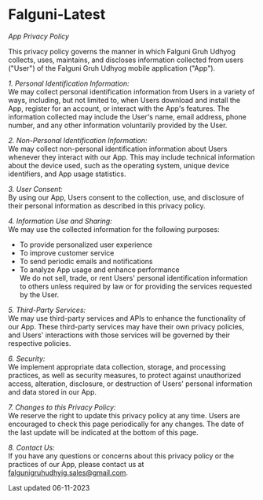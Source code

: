 # Falguni-Latest

*App Privacy Policy*

This privacy policy governs the manner in which Falguni Gruh Udhyog collects, uses, maintains, and discloses information collected from users ("User") of the Falguni Gruh Udhyog mobile application ("App").

*1. Personal Identification Information:*\
We may collect personal identification information from Users in a variety of ways, including, but not limited to, when Users download and install the App, register for an account, or interact with the App's features. The information collected may include the User's name, email address, phone number, and any other information voluntarily provided by the User.

*2. Non-Personal Identification Information:*\
We may collect non-personal identification information about Users whenever they interact with our App. This may include technical information about the device used, such as the operating system, unique device identifiers, and App usage statistics.

*3. User Consent:*\
By using our App, Users consent to the collection, use, and disclosure of their personal information as described in this privacy policy.

*4. Information Use and Sharing:*\
We may use the collected information for the following purposes:

*   To provide personalized user experience
*   To improve customer service
*   To send periodic emails and notifications
*   To analyze App usage and enhance performance\
    We do not sell, trade, or rent Users' personal identification information to others unless required by law or for providing the services requested by the User.

*5. Third-Party Services:*\
We may use third-party services and APIs to enhance the functionality of our App. These third-party services may have their own privacy policies, and Users' interactions with those services will be governed by their respective policies.

*6. Security:*\
We implement appropriate data collection, storage, and processing practices, as well as security measures, to protect against unauthorized access, alteration, disclosure, or destruction of Users' personal information and data stored in our App.

*7. Changes to this Privacy Policy:*\
We reserve the right to update this privacy policy at any time. Users are encouraged to check this page periodically for any changes. The date of the last update will be indicated at the bottom of this page.

*8. Contact Us:*\
If you have any questions or concerns about this privacy policy or the practices of our App, please contact us at falgunigruhudhyig.sales@gmail.com.

Last updated 06-11-2023
